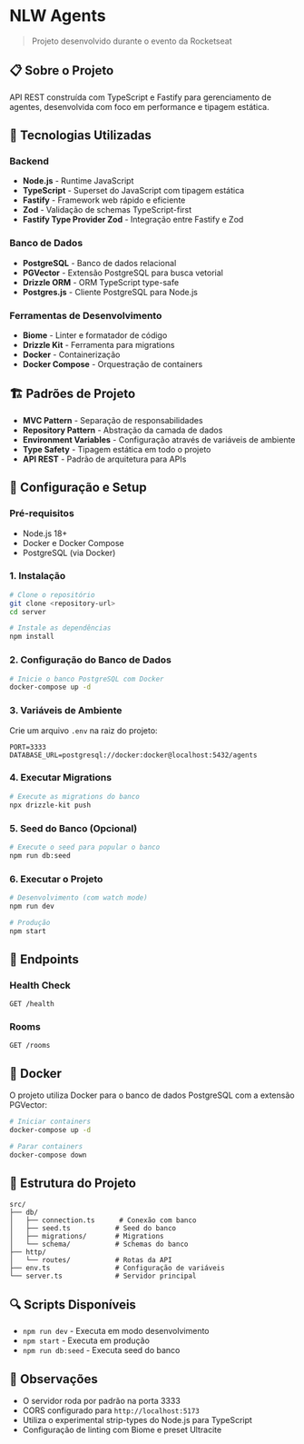 # NLW Agents

> Projeto desenvolvido durante o evento da Rocketseat

## 📋 Sobre o Projeto

API REST construída com TypeScript e Fastify para gerenciamento de agentes, desenvolvida com foco em performance e tipagem estática.

## 🚀 Tecnologias Utilizadas

### Backend
- **Node.js** - Runtime JavaScript
- **TypeScript** - Superset do JavaScript com tipagem estática
- **Fastify** - Framework web rápido e eficiente
- **Zod** - Validação de schemas TypeScript-first
- **Fastify Type Provider Zod** - Integração entre Fastify e Zod

### Banco de Dados
- **PostgreSQL** - Banco de dados relacional
- **PGVector** - Extensão PostgreSQL para busca vetorial
- **Drizzle ORM** - ORM TypeScript type-safe
- **Postgres.js** - Cliente PostgreSQL para Node.js

### Ferramentas de Desenvolvimento
- **Biome** - Linter e formatador de código
- **Drizzle Kit** - Ferramenta para migrations
- **Docker** - Containerização
- **Docker Compose** - Orquestração de containers

## 🏗️ Padrões de Projeto

- **MVC Pattern** - Separação de responsabilidades
- **Repository Pattern** - Abstração da camada de dados
- **Environment Variables** - Configuração através de variáveis de ambiente
- **Type Safety** - Tipagem estática em todo o projeto
- **API REST** - Padrão de arquitetura para APIs

## 🔧 Configuração e Setup

### Pré-requisitos
- Node.js 18+ 
- Docker e Docker Compose
- PostgreSQL (via Docker)

### 1. Instalação

```bash
# Clone o repositório
git clone <repository-url>
cd server

# Instale as dependências
npm install
```

### 2. Configuração do Banco de Dados

```bash
# Inicie o banco PostgreSQL com Docker
docker-compose up -d
```

### 3. Variáveis de Ambiente

Crie um arquivo `.env` na raiz do projeto:

```env
PORT=3333
DATABASE_URL=postgresql://docker:docker@localhost:5432/agents
```

### 4. Executar Migrations

```bash
# Execute as migrations do banco
npx drizzle-kit push
```

### 5. Seed do Banco (Opcional)

```bash
# Execute o seed para popular o banco
npm run db:seed
```

### 6. Executar o Projeto

```bash
# Desenvolvimento (com watch mode)
npm run dev

# Produção
npm start
```

## 📡 Endpoints

### Health Check
```http
GET /health
```

### Rooms
```http
GET /rooms
```

## 🐳 Docker

O projeto utiliza Docker para o banco de dados PostgreSQL com a extensão PGVector:

```bash
# Iniciar containers
docker-compose up -d

# Parar containers
docker-compose down
```

## 📁 Estrutura do Projeto

```
src/
├── db/
│   ├── connection.ts      # Conexão com banco
│   ├── seed.ts           # Seed do banco
│   ├── migrations/       # Migrations
│   └── schema/           # Schemas do banco
├── http/
│   └── routes/           # Rotas da API
├── env.ts                # Configuração de variáveis
└── server.ts             # Servidor principal
```

## 🔍 Scripts Disponíveis

- `npm run dev` - Executa em modo desenvolvimento
- `npm start` - Executa em produção
- `npm run db:seed` - Executa seed do banco

## 📝 Observações

- O servidor roda por padrão na porta 3333
- CORS configurado para `http://localhost:5173`
- Utiliza o experimental strip-types do Node.js para TypeScript
- Configuração de linting com Biome e preset Ultracite
